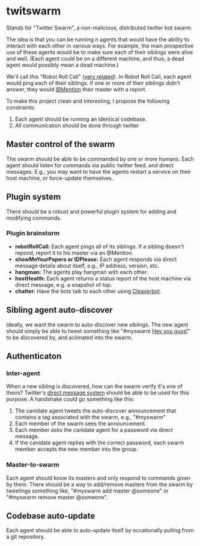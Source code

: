 # twitswarm
Stands for "Twitter Swarm", a non-malicious, distributed twitter bot swarm.

The idea is that you can be running *n* agents that would have the ability to interact with each other in various ways. For example, the main prospective use of these agents would be to make sure each of their siblings were alive and well. (Each agent could be on a different machine, and thus, a dead agent would possibly mean a dead machine.) 

We'll call this "Robot Roll Call" ([very related](http://www.youtube.com/watch?v=wKvSfG_XYyU)). In Robot Roll Call, each agent would ping each of their siblings. If one or more of their siblings didn't answer, they would [@Mention](http://support.twitter.com/entries/14023-what-are-replies-and-mentions) their master with a report.

To make this project clean and interesting, I propose the following constraints:
1. Each agent should be running an identical codebase.
1. *All* communication should be done through twitter

## Master control of the swarm
The swarm should be able to be commanded by one or more humans. Each agent should listen for commands via public twitter feed, and direct messages. E.g., you may want to have the agents restart a service on their host machine, or force-update themselves.

## Plugin system
There should be a robust and powerful plugin system for adding and modifying commands.
### Plugin brainstorm
 * **robotRollCall:** Each agent pings all of its siblings. If a sibling doesn't repond, report it to his master via an @Mention.
 * **showMeYourPapers or IDPlease:** Each agent responds via direct message details about itself, e.g., IP address, version, etc.
 * **hangman:** The agents play hangman with each other.
 * **hostHealth:** Each agent returns a status report of the host machine via direct message, e.g. a snapshot of top.
 * **chatter:** Have the bots talk to each other using [Cleaverbot](http://www.cleverbot.com/).

## Sibling agent auto-discover
Ideally, we want the swarm to auto-discover new siblings. The new agent should simply be able to tweet something like "#myswarm [Hey you guys!](http://www.youtube.com/watch?v=mkB5-BHxKZI)" to be discovered by, and aclimated into the swarm.

## Authenticaton
### Inter-agent
When a new sibling is discovered, how can the swarm verify it's one of theirs? Twitter's [direct message system](http://support.twitter.com/entries/14606-what-is-a-direct-message-dm) should be able to be used for this purpose. A handshake could go something like this:

 1. The canidate agent tweets the auto-discover announcement that contains a tag associated with the swarm, e.g., "#myswarm"
 1. Each member of the swarm sees the announcement.
 1. Each member asks the canidate agent for a password via direct message.
 1. If the canidate agent replies with the correct password, each swarm member accepts the new member into the group.

### Master-to-swarm
Each agent should know its masters and only respond to commands given by them. There should be a way to add/remove masters from the swarm by tweetings something like, "#myswarm add master @someone" or "#myswarm remove master @someone".

## Codebase auto-update
Each agent should be able to auto-update itself by occationally pulling from a git repository.


